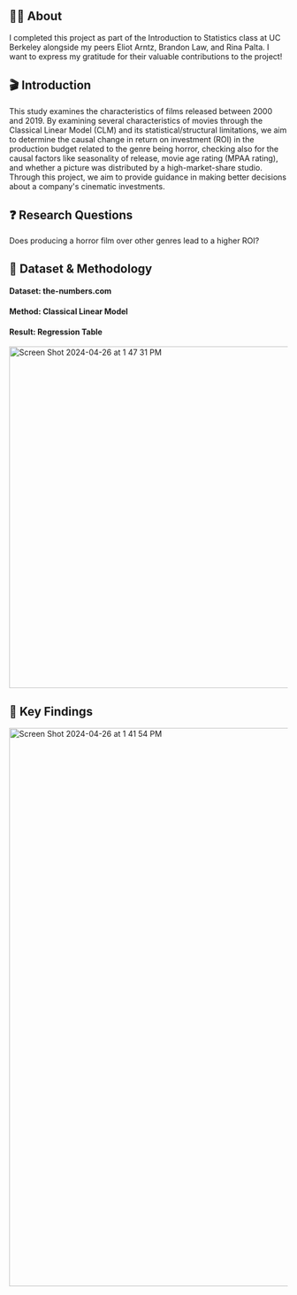 ## 👩‍🎓 About 
I completed this project as part of the Introduction to Statistics class at UC Berkeley alongside my peers Eliot Arntz, Brandon Law, and Rina Palta. I want to express my gratitude for their valuable contributions to the project!

## 🎬 Introduction
This study examines the characteristics of films released between 2000 and 2019. By examining several characteristics of movies through the Classical Linear Model (CLM) and its statistical/structural limitations, we aim to determine the causal change in return on investment (ROI) in the production budget related to the genre being horror, checking also for the causal factors like seasonality of release, movie age rating (MPAA rating), and whether a picture was distributed by a high-market-share studio. Through this project, we aim to provide guidance in making better decisions about a company's cinematic investments.

## ❓ Research Questions
Does producing a horror film over other genres lead to a higher ROI?

## 🔢 Dataset & Methodology 
#### Dataset: the-numbers.com

#### Method: Classical Linear Model 

#### Result: Regression Table
<img width="618" alt="Screen Shot 2024-04-26 at 1 47 31 PM" src="https://github.com/phoebeyueh/203_statistics_movie_return/assets/130858240/9cdbaeef-9297-4eb9-80d5-08384c43e11c">

## 🔑 Key Findings 
<img width="1010" alt="Screen Shot 2024-04-26 at 1 41 54 PM" src="https://github.com/phoebeyueh/203_statistics_movie_return/assets/130858240/7a1b47e4-1819-4c4d-8bec-785dce7aa326">
